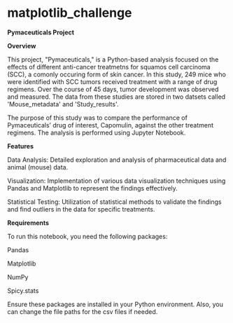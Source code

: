 # matplotlib_challenge
 
**Pymaceuticals Project**

**Overview**

This project, "Pymaceuticals," is a Python-based analysis focused on the effects of different anti-cancer treatmetns for squamos cell carcinoma (SCC), a comonly occuring form of skin cancer. In this study, 249 mice who were identified with SCC tumors received treatment with a range of drug regimens. Over the course of 45 days, tumor development was observed and measured. The data from these studies are stored in two datsets called 'Mouse_metadata' and 'Study_results'.

 The purpose of this study was to compare the performance of Pymaceuticals’ drug of interest, Capomulin, against the other treatment regimens. The analysis is performed using Jupyter Notebook.

**Features**

Data Analysis: Detailed exploration and analysis of pharmaceutical data and animal (mouse) data.

Visualization: Implementation of various data visualization techniques using Pandas and Matplotlib to represent the findings effectively.

Statistical Testing: Utilization of statistical methods to validate the findings and find outliers in the data for specific treatments.

**Requirements**

To run this notebook, you need the following packages:


Pandas

Matplotlib

NumPy

Spicy.stats


Ensure these packages are installed in your Python environment. Also, you can change the file paths for the csv files if needed.
